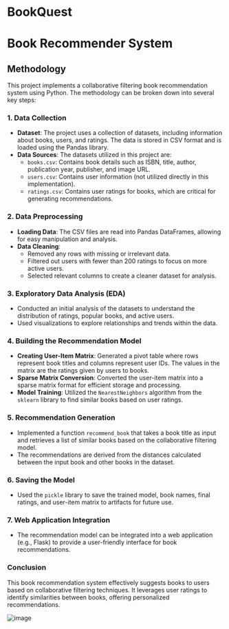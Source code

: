 # BookQuest

# Book Recommender System

## Methodology

This project implements a collaborative filtering book recommendation system using Python. The methodology can be broken down into several key steps:

### 1. Data Collection
- **Dataset**: The project uses a collection of datasets, including information about books, users, and ratings. The data is stored in CSV format and is loaded using the Pandas library.
- **Data Sources**: The datasets utilized in this project are:
  - `books.csv`: Contains book details such as ISBN, title, author, publication year, publisher, and image URL.
  - `users.csv`: Contains user information (not utilized directly in this implementation).
  - `ratings.csv`: Contains user ratings for books, which are critical for generating recommendations.

### 2. Data Preprocessing
- **Loading Data**: The CSV files are read into Pandas DataFrames, allowing for easy manipulation and analysis.
- **Data Cleaning**: 
  - Removed any rows with missing or irrelevant data.
  - Filtered out users with fewer than 200 ratings to focus on more active users.
  - Selected relevant columns to create a cleaner dataset for analysis.
  
### 3. Exploratory Data Analysis (EDA)
- Conducted an initial analysis of the datasets to understand the distribution of ratings, popular books, and active users.
- Used visualizations to explore relationships and trends within the data.

### 4. Building the Recommendation Model
- **Creating User-Item Matrix**: Generated a pivot table where rows represent book titles and columns represent user IDs. The values in the matrix are the ratings given by users to books.
- **Sparse Matrix Conversion**: Converted the user-item matrix into a sparse matrix format for efficient storage and processing.
- **Model Training**: Utilized the `NearestNeighbors` algorithm from the `sklearn` library to find similar books based on user ratings.

### 5. Recommendation Generation
- Implemented a function `recommend_book` that takes a book title as input and retrieves a list of similar books based on the collaborative filtering model.
- The recommendations are derived from the distances calculated between the input book and other books in the dataset.

### 6. Saving the Model
- Used the `pickle` library to save the trained model, book names, final ratings, and user-item matrix to artifacts for future use.

### 7. Web Application Integration
- The recommendation model can be integrated into a web application (e.g., Flask) to provide a user-friendly interface for book recommendations.

### Conclusion
This book recommendation system effectively suggests books to users based on collaborative filtering techniques. It leverages user ratings to identify similarities between books, offering personalized recommendations.

![image](https://github.com/user-attachments/assets/4607a928-1e62-47bd-bba8-26e62cebbc0c)
